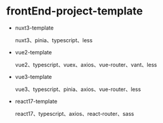 # frontEnd-project-template

- nuxt3-template

    nuxt3、pinia、typescript、less

- vue2-template
    
    vue2、typescript、vuex、axios、vue-router、vant、less

- vue3-template

    vue3、typescript、pinia、axios、vue-router、less

- react17-template

    react17、typescript、axios、react-router、sass
